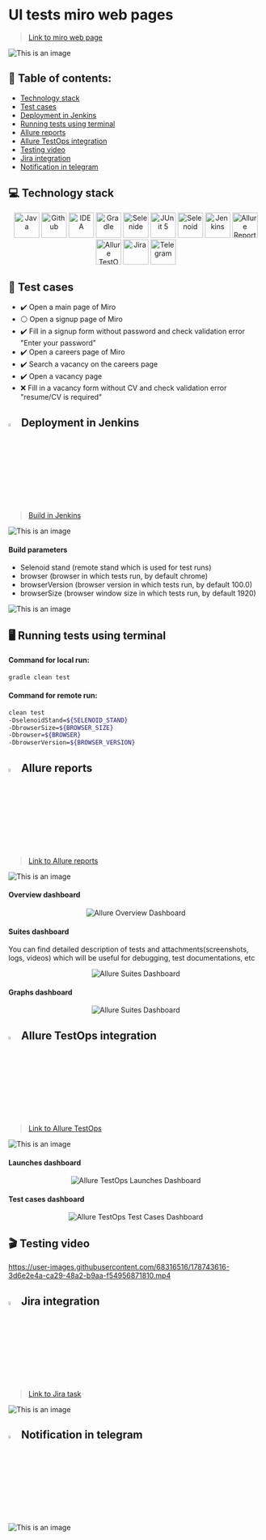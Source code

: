 # UI tests miro web pages
> <a target="_blank" href="https://miro.com/">Link to miro web page</a>
 
![This is an image](images/picture/miro.jpg)

## :page_with_curl: Table of contents:
- [Technology stack](#computer-technology-stack)
- [Test cases](#bookmark_tabs-test-cases)
- [Deployment in Jenkins](#-deployment-in-Jenkins)
- [Running tests using terminal](#desktop_computer-running-tests-using-terminal)
- [Allure reports](#-allure-reports)
- [Allure TestOps integration](#-allure-TestOps-integration)
- [Testing video](#clapper-testing-video)
- [Jira integration](#-jira-integration)
- [Notification in telegram](#-notification-in-telegram)

## :computer: Technology stack
<p align="center">
<a href="https://www.java.com/"><img src="images/logo/java.svg" width="50" height="50"  alt="Java"/></a>
<a href="https://github.com/"><img src="images/logo/github.svg" width="50" height="50"  alt="Github"/></a>
<a href="https://www.jetbrains.com/idea/"><img src="images/logo/idea.svg" width="50" height="50"  alt="IDEA"/></a>
<a href="https://gradle.org/"><img src="images/logo/gradle.svg" width="50" height="50"  alt="Gradle"/></a>
<a href="https://selenide.org/"><img src="images/logo/selenide.svg" width="50" height="50"  alt="Selenide"/></a>
<a href="https://junit.org/junit5/"><img src="images/logo/junit5.svg" width="50" height="50"  alt="JUnit 5"/></a>
<a href="https://aerokube.com/selenoid/"><img src="images/logo/selenoid.svg" width="50" height="50"  alt="Selenoid"/></a>
<a href="https://www.jenkins.io/"><img src="images/logo/jenkins.svg" width="50" height="50"  alt="Jenkins"/></a>
<a href="https://github.com/allure-framework/allure2"><img src="images/logo/allureReport.svg" width="50" height="50"  alt="Allure Reports"/></a>
<a href="https://qameta.io/"><img src="images/logo/allureTestOps.svg" width="50" height="50"  alt="Allure TestOps"/></a>
<a href="https://www.atlassian.com/software/jira"><img src="images/logo/jira.svg" width="50" height="50"  alt="Jira"/></a>
<a href="https://telegram.org/"><img src="images/logo/telegram.svg" width="50" height="50"  alt="Telegram"/></a>
</p>

## :bookmark_tabs: Test cases
- :heavy_check_mark: Open a main page of Miro
- :white_circle: Open a signup page of Miro
- :heavy_check_mark: Fill in a signup form without password and check validation error "Enter your password"
- :heavy_check_mark: Open a careers page of Miro
- :heavy_check_mark: Search a vacancy on the careers page
- :heavy_check_mark: Open a vacancy page
- :x: Fill in a vacancy form without CV and check validation error "resume/CV is required"

## <img width="4%" title="Jenkins" src="images/logo/jenkins.svg"> Deployment in Jenkins
> <a target="_blank" href="https://jenkins.autotests.cloud/job/14-malyginms-unit14_miro-tests/">Build in Jenkins</a>

![This is an image](images/picture/build_jenkins.jpg)

#### Build parameters
- Selenoid stand (remote stand which is used for test runs)
- browser (browser in which tests run, by default chrome)
- browserVersion (browser version in which tests run, by default 100.0)
- browserSize (browser window size in which tests run, by default 1920)

![This is an image](images/picture/build_parameters_jenkins.jpg)

## :desktop_computer: Running tests using terminal

#### Command for local run:
```bash
gradle clean test
```

#### Command for remote run:
```bash
clean test
-DselenoidStand=${SELENOID_STAND}
-DbrowserSize=${BROWSER_SIZE}
-Dbrowser=${BROWSER}
-DbrowserVersion=${BROWSER_VERSION}
```

## <img width="4%" title="Allure" src="images/logo/allureReport.svg"> Allure reports
> <a target="_blank" href="https://jenkins.autotests.cloud/job/14-malyginms-unit14_miro-tests/18/allure/#">Link to Allure reports</a>

![This is an image](images/picture/allure_reports_jenkins.jpg)

#### Overview dashboard

<p align="center">
<img title="Allure Overview Dashboard" src="images/picture/allure_reports_overview.jpg">
</p>

#### Suites dashboard 
You can find detailed description of tests and attachments(screenshots, logs, videos) which will be useful for debugging, test documentations, etc

<p align="center">
<img title="Allure Suites Dashboard" src="images/picture/allure_reports_suits.jpg">
</p>

#### Graphs dashboard

<p align="center">
<img title="Allure Suites Dashboard" src="images/picture/allure_reports_graphs.jpg">
</p>

## <img width="4%" title="AllureTestOps" src="images/logo/allureTestOps.svg"> Allure TestOps integration
> <a target="_blank" href="https://allure.autotests.cloud/launch/14217">Link to Allure TestOps</a>

![This is an image](images/picture/allure_testops_jenkins.jpg)

#### Launches dashboard

<p align="center">
<img title="Allure TestOps Launches Dashboard" src="images/picture/allure_testops_launches.jpg">
</p>

#### Test cases dashboard

<p align="center">
<img title="Allure TestOps Test Cases Dashboard" src="images/picture/allure_testops_testcases.jpg">
</p>

## :clapper: Testing video

https://user-images.githubusercontent.com/68316516/178743616-3d6e2e4a-ca29-48a2-b9aa-f54956871810.mp4

## <img width="4%" title="Jira" src="images/logo/jira.svg"> Jira integration
> <a target="_blank" href="https://jira.autotests.cloud/browse/AUTO-1216">Link to Jira task</a>

![This is an image](images/picture/jira_task.jpg)

## <img width="4%" title="Telegram" src="images/logo/telegram.svg"> Notification in telegram

![This is an image](images/picture/telegram_notifications.jpg)